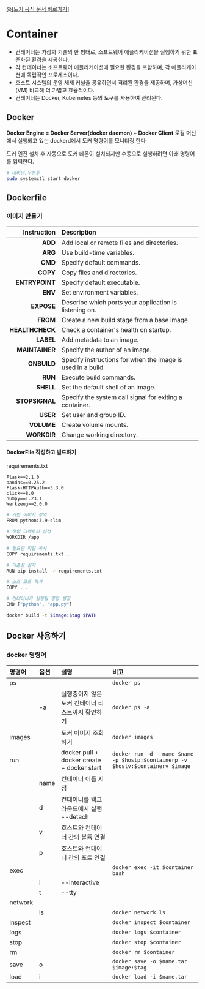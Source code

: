 <a href="https://docs.docker.com/guides/docker-concepts/the-basics/what-is-a-container/" target="_blank">@[도커 공식 문서 바로가기]</a>
# Container
* 컨테이너는 가상화 기술의 한 형태로, 소프트웨어 애플리케이션을 실행하기 위한 표준화된 환경을 제공한다.
* 각 컨테이너는 소프트웨어 애플리케이션에 필요한 환경을 포함하며, 각 애플리케이션에 독립적인 프로세스이다.
* 호스트 시스템의 운영 체제 커널을 공유하면서 격리된 환경을 제공하며, 가상머신(VM) 비교해 더 가볍고 효율적이다. 
* 컨테이너는 Docker, Kubernetes 등의 도구를 사용하여 관리된다.

## Docker
**Docker Engine = Docker Server(docker daemon) + Docker Client**
로컬 머신에서 실행되고 있는 dockerd에서 도커 명령어를 모니터링 한다


도커 엔진 설치 후 자동으로 도커 데몬이 설치되지만 수동으로 실행하려면 아래 명령어를 입력한다.
```sh
# 데비안,우분투
sudo systemctl start docker
```

## Dockerfile
### 이미지 만들기
| Instruction  | Description |
|---:|:---|
|**ADD**| Add local or remote files and directories.  |
|**ARG**|Use build-time variables.|
|**CMD**|Specify default commands.|
|**COPY**|Copy files and directories.|
|**ENTRYPOINT**|Specify default executable.|
|**ENV**|Set environment variables.|
|**EXPOSE**|Describe which ports your application is listening on.|
|**FROM**|Create a new build stage from a base image.|
|**HEALTHCHECK**|Check a container's health on startup.|
|**LABEL**|Add metadata to an image.|
|**MAINTAINER**|Specify the author of an image.|
|**ONBUILD**|Specify instructions for when the image is used in a build.|
|**RUN**|Execute build commands.|
|**SHELL**|Set the default shell of an image.|
|**STOPSIGNAL**|Specify the system call signal for exiting a container.|
|**USER**|Set user and group ID.|
|**VOLUME**|Create volume mounts.|
|**WORKDIR**|Change working directory.|

#### DockerFile 작성하고 빌드하기
requirements.txt
```
Flask==2.1.0
pandas==0.25.2
Flask-HTTPAuth==3.3.0
click==8.0
numpy==1.23.1
Werkzeug==2.0.0
```

```sh
# 기반 이미지 정의
FROM python:3.9-slim

# 작업 디렉토리 설정
WORKDIR /app

# 필요한 파일 복사
COPY requirements.txt .

# 의존성 설치
RUN pip install -r requirements.txt

# 소스 코드 복사
COPY . .

# 컨테이너가 실행될 명령 설정
CMD ["python", "app.py"]
```

```sh
docker build -t $image:$tag $PATH
```


## Docker 사용하기
### docker 명령어
|명령어|옵션|설명|비고|
|:---------|:---|:---|:-------------|
|ps| ||```docker ps```|
||-a|실행중이지 않은 도커 컨테이너 리스트까지 확인하기|```docker ps -a```|
|images||도커 이미지 조회하기|```docker images```|
|run||docker pull + docker create + docker start|```docker run -d --name $name -p $hostp:$containerp -v $hostv:$containerv $image```|
||name|컨테이너 이름 지정||
||d|컨테이너를 백그라운드에서 실행 --detach||
||v|호스트와 컨테이너 간의 볼륨 연결||
||p|호스트와 컨테이너 간의 포트 연결||
|exec|||```docker exec -it $container bash```|
||i|--interactive||
||t|--tty||
|network||||
||ls||```docker network ls```|
|inspect|||```docker inspect $container```|
|logs|||```docker logs $container```|
|stop|||```docker stop $container```|
|rm|||```docker rm $container```|
|save|o||```docker save -o $name.tar $image:$tag```|
|load|i||```docker load -i $name.tar```|
